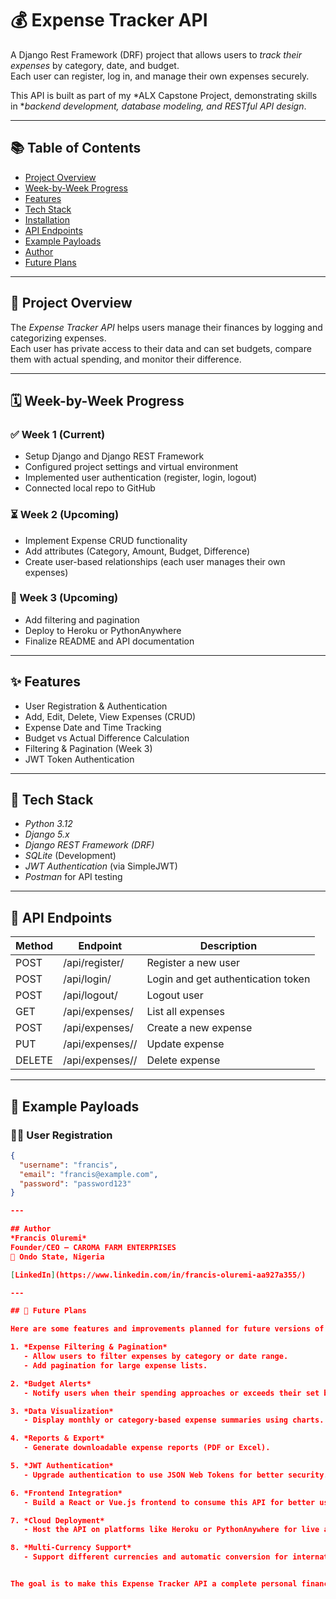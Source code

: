 # 💰 Expense Tracker API

A Django Rest Framework (DRF) project that allows users to *track their expenses* by category, date, and budget.  
Each user can register, log in, and manage their own expenses securely.  

This API is built as part of my *ALX Capstone Project, demonstrating skills in **backend development, database modeling, and RESTful API design*.

---

## 📚 Table of Contents

- [Project Overview](#-project-overview)
- [Week-by-Week Progress](#-week-by-week-progress)
- [Features](#-features)
- [Tech Stack](#-tech-stack)
- [Installation](#-installation)
- [API Endpoints](#-api-endpoints)
- [Example Payloads](#-example-payloads)
- [Author](#-author)
- [Future Plans](#-future-plans)

---

## 🚀 Project Overview

The *Expense Tracker API* helps users manage their finances by logging and categorizing expenses.  
Each user has private access to their data and can set budgets, compare them with actual spending, and monitor their difference.

---

## 🗓 Week-by-Week Progress

### ✅ Week 1 (Current)
- Setup Django and Django REST Framework
- Configured project settings and virtual environment
- Implemented user authentication (register, login, logout)
- Connected local repo to GitHub

### ⏳ Week 2 (Upcoming)
- Implement Expense CRUD functionality
- Add attributes (Category, Amount, Budget, Difference)
- Create user-based relationships (each user manages their own expenses)

### 🚀 Week 3 (Upcoming)
- Add filtering and pagination
- Deploy to Heroku or PythonAnywhere
- Finalize README and API documentation

---

## ✨ Features

- User Registration & Authentication  
- Add, Edit, Delete, View Expenses (CRUD)  
- Expense Date and Time Tracking  
- Budget vs Actual Difference Calculation  
- Filtering & Pagination (Week 3)  
- JWT Token Authentication  

---

## 🧱 Tech Stack

- *Python 3.12*
- *Django 5.x*
- *Django REST Framework (DRF)*
- *SQLite* (Development)
- *JWT Authentication* (via SimpleJWT)
- *Postman* for API testing

---

## 🔑 API Endpoints

| Method | Endpoint | Description |
|--------|-----------|-------------|
| POST | /api/register/ | Register a new user |
| POST | /api/login/ | Login and get authentication token |
| POST | /api/logout/ | Logout user |
| GET | /api/expenses/ | List all expenses |
| POST | /api/expenses/ | Create a new expense |
| PUT | /api/expenses/<id>/ | Update expense |
| DELETE | /api/expenses/<id>/ | Delete expense |

---

## 🧪 Example Payloads

### 🧍‍♂ User Registration
```json
{
  "username": "francis",
  "email": "francis@example.com",
  "password": "password123"
}

---

## Author
*Francis Oluremi*  
Founder/CEO – CAROMA FARM ENTERPRISES 
📍 Ondo State, Nigeria  

[LinkedIn](https://www.linkedin.com/in/francis-oluremi-aa927a355/)

---

## 🚀 Future Plans

Here are some features and improvements planned for future versions of this project:

1. *Expense Filtering & Pagination*
   - Allow users to filter expenses by category or date range.
   - Add pagination for large expense lists.

2. *Budget Alerts*
   - Notify users when their spending approaches or exceeds their set budget.

3. *Data Visualization*
   - Display monthly or category-based expense summaries using charts.

4. *Reports & Export*
   - Generate downloadable expense reports (PDF or Excel).

5. *JWT Authentication*
   - Upgrade authentication to use JSON Web Tokens for better security.

6. *Frontend Integration*
   - Build a React or Vue.js frontend to consume this API for better user experience.

7. *Cloud Deployment*
   - Host the API on platforms like Heroku or PythonAnywhere for live access.

8. *Multi-Currency Support*
   - Support different currencies and automatic conversion for international users.


The goal is to make this Expense Tracker API a complete personal finance management solution.



